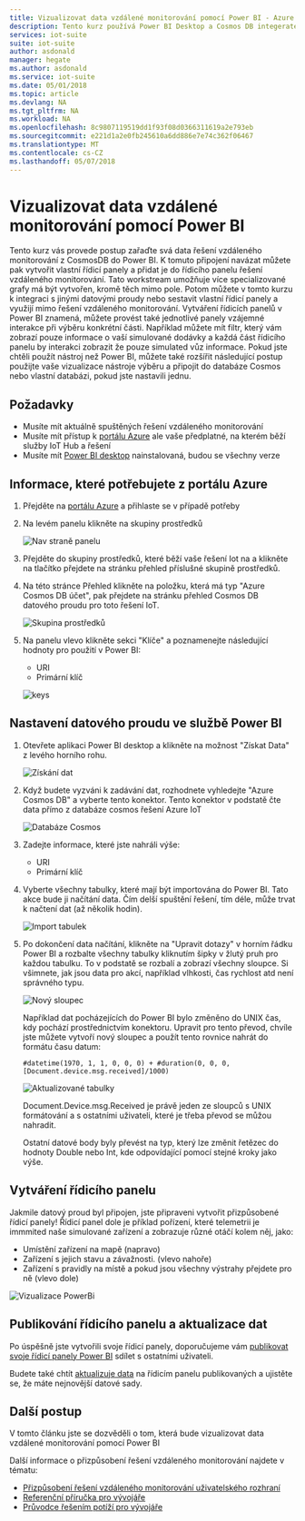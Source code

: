 ```yaml
---
title: Vizualizovat data vzdálené monitorování pomocí Power BI - Azure | Microsoft Docs
description: Tento kurz používá Power BI Desktop a Cosmos DB integerate data z řešení vzdáleného monitorování do přizpůsobené vizualizace. Tímto způsobem uživatelé můžete vytvořit své vlastní vlastní řídicí panely a sdílet je uživatelům, nikoli na řešení.
services: iot-suite
suite: iot-suite
author: asdonald
manager: hegate
ms.author: asdonald
ms.service: iot-suite
ms.date: 05/01/2018
ms.topic: article
ms.devlang: NA
ms.tgt_pltfrm: NA
ms.workload: NA
ms.openlocfilehash: 8c9807119519dd1f93f08d0366311619a2e793eb
ms.sourcegitcommit: e221d1a2e0fb245610a6dd886e7e74c362f06467
ms.translationtype: MT
ms.contentlocale: cs-CZ
ms.lasthandoff: 05/07/2018
---
```

# <a name="visualize-remote-monitoring-data-using-power-bi"></a>Vizualizovat data vzdálené monitorování pomocí Power BI

Tento kurz vás provede postup zařaďte svá data řešení vzdáleného monitorování z CosmosDB do Power BI. K tomuto připojení navázat můžete pak vytvořit vlastní řídicí panely a přidat je do řídicího panelu řešení vzdáleného monitorování. Tato workstream umožňuje více specializované grafy má být vytvořen, kromě těch mimo pole. Potom můžete v tomto kurzu k integraci s jinými datovými proudy nebo sestavit vlastní řídicí panely a využijí mimo řešení vzdáleného monitorování. Vytváření řídicích panelů v Power BI znamená, můžete provést také jednotlivé panely vzájemné interakce při výběru konkrétní části. Například můžete mít filtr, který vám zobrazí pouze informace o vaší simulované dodávky a každá část řídicího panelu by interakci zobrazit že pouze simulated vůz informace. Pokud jste chtěli použít nástroj než Power BI, můžete také rozšířit následující postup použijte vaše vizualizace nástroje výběru a připojit do databáze Cosmos nebo vlastní databázi, pokud jste nastavili jednu. 

## <a name="prerequisites"></a>Požadavky

- Musíte mít aktuálně spuštěných řešení vzdáleného monitorování
- Musíte mít přístup k [portálu Azure](https://portal.azure.com) ale vaše předplatné, na kterém běží služby IoT Hub a řešení
- Musíte mít [Power BI desktop](https://powerbi.microsoft.com) nainstalovaná, budou se všechny verze


## <a name="information-needed-from-azure-portal"></a>Informace, které potřebujete z portálu Azure

1. Přejděte na [portálu Azure](https://portal.azure.com) a přihlaste se v případě potřeby

2. Na levém panelu klikněte na skupiny prostředků

    ![Nav straně panelu](media/iot-suite-remote-monitoring-powerbi/side_panel.png)

3. Přejděte do skupiny prostředků, které běží vaše řešení Iot na a klikněte na tlačítko přejdete na stránku přehled příslušné skupině prostředků. 

4. Na této stránce Přehled klikněte na položku, která má typ "Azure Cosmos DB účet", pak přejdete na stránku přehled Cosmos DB datového proudu pro toto řešení IoT.

    ![Skupina prostředků](media/iot-suite-remote-monitoring-powerbi/resource_groups.png)

5. Na panelu vlevo klikněte sekci "Klíče" a poznamenejte následující hodnoty pro použití v Power BI:

    - URI
    - Primární klíč

    ![keys](media/iot-suite-remote-monitoring-powerbi/keys.png)

## <a name="setting-up-the-stream-in-power-bi"></a>Nastavení datového proudu ve službě Power BI
  
1. Otevřete aplikaci Power BI desktop a klikněte na možnost "Získat Data" z levého horního rohu. 

    ![Získání dat](media/iot-suite-remote-monitoring-powerbi/get_data.png)

2. Když budete vyzváni k zadávání dat, rozhodnete vyhledejte "Azure Cosmos DB" a vyberte tento konektor. Tento konektor v podstatě čte data přímo z databáze cosmos řešení Azure IoT
  
    ![Databáze Cosmos](media/iot-suite-remote-monitoring-powerbi/cosmos_db.png)
  
3. Zadejte informace, které jste nahráli výše:

    * URI
    * Primární klíč

4. Vyberte všechny tabulky, které mají být importována do Power BI. Tato akce bude ji načítání data. Čím delší spuštění řešení, tím déle, může trvat k načtení dat (až několik hodin). 

    ![Import tabulek](media/iot-suite-remote-monitoring-powerbi/import_tables.png)

5. Po dokončení data načítání, klikněte na "Upravit dotazy" v horním řádku Power BI a rozbalte všechny tabulky kliknutím šipky v žlutý pruh pro každou tabulku. To v podstatě se rozbalí a zobrazí všechny sloupce. Si všimnete, jak jsou data pro akcí, například vlhkosti, čas rychlost atd není správného typu.

    ![Nový sloupec](media/iot-suite-remote-monitoring-powerbi/new_column.png)
  
    Například dat pocházejících do Power BI bylo změněno do UNIX čas, kdy pochází prostřednictvím konektoru. Upravit pro tento převod, chvíle jste můžete vytvoří nový sloupec a použít tento rovnice nahrát do formátu času datum: 

    ```text
    #datetime(1970, 1, 1, 0, 0, 0) + #duration(0, 0, 0, [Document.device.msg.received]/1000)
    ```

    ![Aktualizované tabulky](media/iot-suite-remote-monitoring-powerbi/updated_table.png)
  
    Document.Device.msg.Received je právě jeden ze sloupců s UNIX formátování a s ostatními uživateli, které je třeba převod se můžou nahradit. 
  
    Ostatní datové body byly převést na typ, který lze změnit řetězec do hodnoty Double nebo Int, kde odpovídající pomocí stejné kroky jako výše.

## <a name="creating-a-dashboard"></a>Vytváření řídicího panelu

Jakmile datový proud byl připojen, jste připraveni vytvořit přizpůsobené řídicí panely! Řídicí panel dole je příklad pořízení, které telemetrii je immmited naše simulované zařízení a zobrazuje různé otáčí kolem něj, jako: 

* Umístění zařízení na mapě (napravo)
* Zařízení s jejich stavu a závažnosti. (vlevo nahoře)
* Zařízení s pravidly na místě a pokud jsou všechny výstrahy přejdete pro ně (vlevo dole)

![Vizualizace PowerBi](media/iot-suite-remote-monitoring-powerbi/visual_data.png)

## <a name="publishing-the-dashboard-and-refreshing-the-data"></a>Publikování řídicího panelu a aktualizace dat

Po úspěšně jste vytvořili svoje řídicí panely, doporučujeme vám [publikovat svoje řídicí panely Power BI](https://docs.microsoft.com/en-us/power-bi/desktop-upload-desktop-files) sdílet s ostatními uživateli.

Budete také chtít [aktualizuje data](https://docs.microsoft.com/en-us/power-bi/refresh-data) na řídicím panelu publikovaných a ujistěte se, že máte nejnovější datové sady.

## <a name="next-steps"></a>Další postup

V tomto článku jste se dozvěděli o tom, která bude vizualizovat data vzdálené monitorování pomocí Power BI

Další informace o přizpůsobení řešení vzdáleného monitorování najdete v tématu:

* [Přizpůsobení řešení vzdáleného monitorování uživatelského rozhraní](iot-suite-remote-monitoring-customize.md)
* [Referenční příručka pro vývojáře](https://github.com/Azure/azure-iot-pcs-remote-monitoring-dotnet/wiki/Developer-Reference-Guide)
* [Průvodce řešením potíží pro vývojáře](https://github.com/Azure/azure-iot-pcs-remote-monitoring-dotnet/wiki/Developer-Troubleshooting-Guide)

